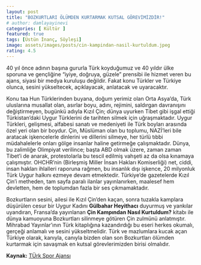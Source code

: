 ```yaml
---
layout: post
title: "BOZKURTLARI ÖLÜMDEN KURTARMAK KUTSAL GÖREVİMİZDİR!"
# author: damlayayinevi
categories: [ Kültür ]
featured: true
tags: [Üstün İnanç, Söyleşi]
image: assets/images/posts/cin-kampindan-nasil-kurtuldum.jpeg
rating: 4.5
---
```


40 yıl önce adının başına gururla Türk koyduğumuz ve 40 yıldır ülke sporuna ve gençliğine “iyiye, doğruya, güzele” prensibi ile hizmet veren bu ajans, siyasi bir medya kuruluşu değildir. Fakat konu Türkler ve Türkiye olunca, sesini yükseltecek, açıklayacak, anlatacak ve uyaracaktır.

Konu taa Hun Türklerinden buyana, doğum yerimiz olan Orta Asya’da, Türk uluslarına musallat olan, asırlar boyu, adını, rejimini, saldırgan davranışını değiştirmeyen, bugünkü adıyla Kızıl Çin; dünya uyurken Tibet gibi işgal ettiği Türkistan’daki Uygur Türklerini de tarihten silmek için uğraşmaktadır. Uygur Türkleri, gelişmesi, alfabesi sanatı ve medeniyeti ile Türk boyları arasında özel yeri olan bir boydur. Çin, Müslüman olan bu toplumu, NAZİ’leri bile aratacak işkencelerle dinlerini ve dillerini silmeye, her türlü tıbbi müdahalelerle onları gölge insanlar haline getirmeğe çalışmaktadır. Dünya, bu zalimliğe Olimpiyat verilince; başta ABD olmak üzere, zaman zaman Tibet’i de anarak, protestolarla bu tescil edilmiş vahşeti az da olsa kınamaya çalışmıştır. OHCHR’nin (Birleşmiş Miller İnsan Hakları Komiserliği) net, ciddi, insan hakları ihlalleri raporuna rağmen, bu insanlık dışı işkence, 20 milyonluk Türk Uygur halkını ezmeye devam etmektedir. Türkiye’de gazetelerde Kızıl Çin’i metheden, tam sayfa paralı ilanlar yayınlanırken, maalesef hem devletten, hem de toplumdan fazla bir ses çıkmamaktadır.

Bozkurtların sesini, ailesi ile Kızıl Çin’den kaçan, sonra tuzakla kamplara düşürülen cesur bir Uygur Kadını **Gülbahar Heyithacı** duyurmuş ve yankılar uyandıran, Fransa’da yayınlanan **Çin Kampından Nasıl Kurtuldum?** kitabı ile dünya kamuoyuna Bozkurtları silinmeye götüren Çin zulmünü anlatmıştır. Mihrabad Yayınlar’ının Türk kitaplığına kazandırdığı bu eseri herkes okumalı, gerçeği anlamalı ve sesini yükseltmelidir. Türk ve mazlumlara kucak açan Türkiye olarak, kanıyla, canıyla bizden olan son Bozkurtları ölümden kurtarmak için savaşmak en kutsal görevlerimizden birisi olmalıdır.

**Kaynak:** <a href="https://turksporajansi.com/2022/09/05/bozkurtlari-olumden-kurtarmak-kutsal-gorevimizdir/" target="_blank">TÜrk Spor Ajansı</a>